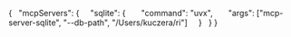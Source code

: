 
{
  "mcpServers": {
    "sqlite": {
      "command": "uvx",
      "args": ["mcp-server-sqlite", "--db-path", "/Users/kuczera/ri"]
    }
  }
}
